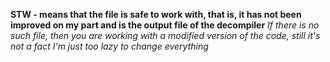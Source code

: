 **STW - means that the file is safe to work with, that is, it has not been improved on my part and is the output file of the decompiler**
*If there is no such file, then you are working with a modified version of the code, still it's not a fact I'm just too lazy to change everything*
